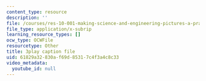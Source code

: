 ```yaml
---
content_type: resource
description: ''
file: /courses/res-10-001-making-science-and-engineering-pictures-a-practical-guide-to-presenting-your-work-spring-2016/61829a32830af69d85317c4f3a4c8c33_OWAEr2egtsI.srt
file_type: application/x-subrip
learning_resource_types: []
ocw_type: OCWFile
resourcetype: Other
title: 3play caption file
uid: 61829a32-830a-f69d-8531-7c4f3a4c8c33
video_metadata:
  youtube_id: null
---
```

